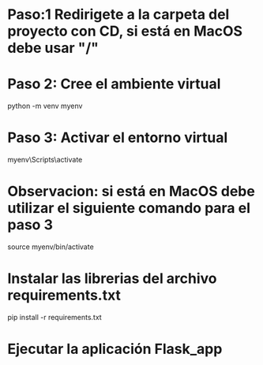 # Paso:1 Redirigete a la carpeta del proyecto con CD, si está en MacOS debe usar "/"
 
# Paso 2: Cree el ambiente virtual
python -m venv myenv

# Paso 3: Activar el entorno virtual
myenv\Scripts\activate

# Observacion: si está en MacOS debe utilizar el siguiente comando para el paso 3
source myenv/bin/activate

# Instalar las librerias del archivo requirements.txt
pip install -r requirements.txt

# Ejecutar la aplicación Flask_app



